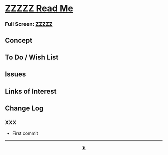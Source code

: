 <span style=display:none; >[You are now in a GitHub source code view - click this link to view Read Me file as a web page]( https://pushme-pullyou.github.io/tootoo-2021/xxxxx/  "View file as a web page." ) </span>



# [ZZZZZ Read Me]( ./index.html )

<!--@@@
<div class=iframe-resize ><iframe src=https://pushme-pullyou.github.io/tootoo-2021/ xxxxx/ height=100% width=100% ></iframe></div>
_ZZZZZ_
@@@-->

### Full Screen: [ZZZZZ]( https://pushme-pullyou.github.io/tootoo-2021/xxxxx )


## Concept


## To Do / Wish List


## Issues


## Links of Interest


## Change Log

### XXX

* First commit

***

<center><a href=javascript:window.main.scrollTo(0,0); class=aDingbat title="Scroll to top" > ❦ </a></center>

